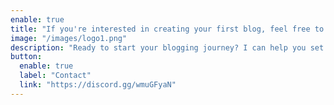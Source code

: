 ```yaml
---
enable: true
title: "If you're interested in creating your first blog, feel free to contact me!"
image: "/images/logo1.png"
description: "Ready to start your blogging journey? I can help you set up your first blog and guide you through the process. Reach out to me to get started!"
button:
  enable: true
  label: "Contact"
  link: "https://discord.gg/wmuGFyaN"
---
```

